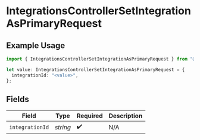 # IntegrationsControllerSetIntegrationAsPrimaryRequest

## Example Usage

```typescript
import { IntegrationsControllerSetIntegrationAsPrimaryRequest } from "@novu/api/models/operations";

let value: IntegrationsControllerSetIntegrationAsPrimaryRequest = {
  integrationId: "<value>",
};
```

## Fields

| Field              | Type               | Required           | Description        |
| ------------------ | ------------------ | ------------------ | ------------------ |
| `integrationId`    | *string*           | :heavy_check_mark: | N/A                |